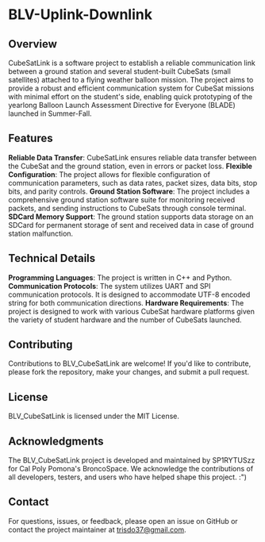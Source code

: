 # BLV-Uplink-Downlink

## Overview
CubeSatLink is a software project to establish a reliable communication link between a ground station and several student-built CubeSats (small satellites) attached to a flying weather balloon mission. The project aims to provide a robust and efficient communication system for CubeSat missions with minimal effort on the student's side, enabling quick prototyping of the yearlong Balloon Launch Assessment Directive for Everyone (BLADE) launched in Summer-Fall.

## Features
**Reliable Data Transfer**: CubeSatLink ensures reliable data transfer between the CubeSat and the ground station, even in errors or packet loss.
**Flexible Configuration**: The project allows for flexible configuration of communication parameters, such as data rates, packet sizes, data bits, stop bits, and parity controls.
**Ground Station Software**: The project includes a comprehensive ground station software suite for monitoring received packets, and sending instructions to CubeSats through console terminal.
**SDCard Memory Support**: The ground station supports data storage on an SDCard for permanent storage of sent and received data in case of ground station malfunction.

## Technical Details
**Programming Languages**: The project is written in C++ and Python.
**Communication Protocols**: The system utilizes UART and SPI communication protocols. It is designed to accommodate UTF-8 encoded string for both communication directions.
**Hardware Requirements**: The project is designed to work with various CubeSat hardware platforms given the variety of student hardware and the number of CubeSats launched.

## Contributing
Contributions to BLV_CubeSatLink are welcome! If you'd like to contribute, please fork the repository, make your changes, and submit a pull request.

## License
BLV_CubeSatLink is licensed under the MIT License.

## Acknowledgments
The BLV_CubeSatLink project is developed and maintained by SP1RYTUSzz for Cal Poly Pomona's BroncoSpace. We acknowledge the contributions of all developers, testers, and users who have helped shape this project. :")

## Contact
For questions, issues, or feedback, please open an issue on GitHub or contact the project maintainer at trisdo37@gmail.com.
